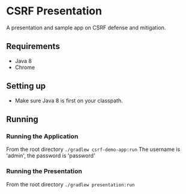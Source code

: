 # CSRF Presentation #

A presentation and sample app on CSRF defense and mitigation.

## Requirements ##
- Java 8
- Chrome

## Setting up ##
- Make sure Java 8 is first on your classpath.

## Running ##

### Running the Application ###
From the root directory `./gradlew csrf-demo-app:run`
The username is 'admin', the password is 'password'

### Running the Presentation ###
From the root directory `./gradlew presentation:run`
